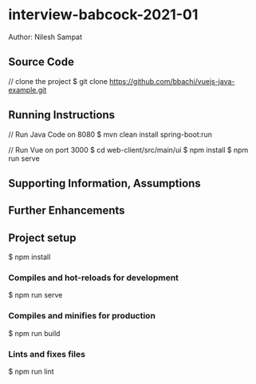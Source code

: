 # interview-babcock-2021-01
Author: Nilesh Sampat
## Source Code
// clone the project
  $ git clone https://github.com/bbachi/vuejs-java-example.git


## Running Instructions

  // Run Java Code on 8080
  $ mvn clean install spring-boot:run
  
  // Run Vue on port 3000
  $ cd web-client/src/main/ui
  $ npm install
  $ npm run serve


## Supporting Information, Assumptions

## Further Enhancements

## Project setup
  $ npm install
  ### Compiles and hot-reloads for development
  $ npm run serve
  ### Compiles and minifies for production
  $ npm run build
  ### Lints and fixes files
  $ npm run lint




